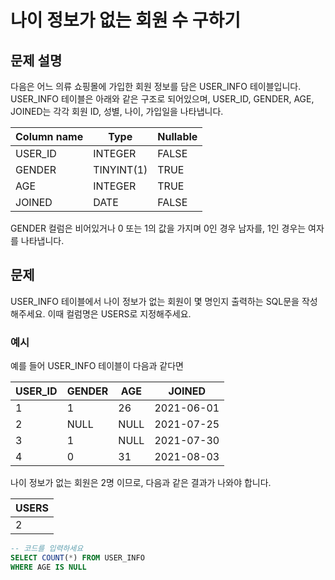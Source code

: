 # 나이 정보가 없는 회원 수 구하기

## 문제 설명
다음은 어느 의류 쇼핑몰에 가입한 회원 정보를 담은 USER_INFO 테이블입니다. USER_INFO 테이블은 아래와 같은 구조로 되어있으며, USER_ID, GENDER, AGE, JOINED는 각각 회원 ID, 성별, 나이, 가입일을 나타냅니다.

 Column name | Type      | Nullable |
|-------------|-----------|----------|
| USER_ID     | INTEGER  | FALSE  |
| GENDER        | TINYINT(1) | TRUE   |
| AGE              | INTEGER     | TRUE    |
| JOINED        | DATE         | FALSE   |

GENDER 컬럼은 비어있거나 0 또는 1의 값을 가지며 0인 경우 남자를, 1인 경우는 여자를 나타냅니다.

## 문제
USER_INFO 테이블에서 나이 정보가 없는 회원이 몇 명인지 출력하는 SQL문을 작성해주세요. 이때 컬럼명은 USERS로 지정해주세요.

### 예시
예를 들어 USER_INFO 테이블이 다음과 같다면
    
| USER_ID | GENDER | AGE |  JOINED    |
|-----------|---------------|--------|------------|
| 1          | 1             | 26       | 2021-06-01|
| 2          | NULL        | NULL   | 2021-07-25|
| 3          | 1             | NULL    | 2021-07-30|
| 4          | 0             | 31        |  2021-08-03|

나이 정보가 없는 회원은 2명 이므로, 다음과 같은 결과가 나와야 합니다.

| USERS |
|-------|
|    2   | 

```sql
-- 코드를 입력하세요
SELECT COUNT(*) FROM USER_INFO
WHERE AGE IS NULL
```